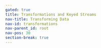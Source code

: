 ```yaml
---
gated: true
title: Transformations and Keyed Streams
nav-title: Transforming Data
nav-id: transformations
nav-parent_id: root
nav-pos: 30
section-break: true
---
```

